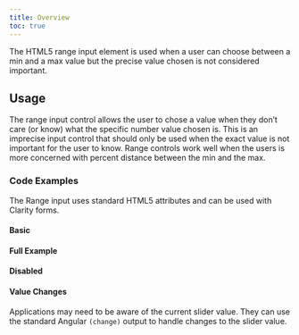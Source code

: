 ```yaml
---
title: Overview
toc: true
---
```


The HTML5 range input element is used when a user can choose between a min and a max value but the precise value chosen is not considered important.

## Usage

The range input control allows the user to chose a value when they don’t care (or know) what the specific number value chosen is. This is an imprecise input control that should only be used when the exact value is not important for the user to know. Range controls work well when the users is more concerned with percent distance between the min and the max.

### Code Examples

The Range input uses standard HTML5 attributes and can be used with Clarity forms.

#### Basic

<doc-demo src="/demos/range/basic-ng.html" demo="/demos/range/basic-css.html" />

#### Full Example

<doc-demo src="/demos/range/helper-ng.html" demo="/demos/range/helper-css.html" />

#### Disabled

<doc-demo src="/demos/range/disabled-ng.html" demo="/demos/range/disabled-css.html" />

#### Value Changes

Applications may need to be aware of the current slider value. They can use the standard Angular `(change)` output to handle changes to the slider value.
